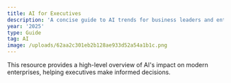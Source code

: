 ```yaml
---
title: AI for Executives
description: 'A concise guide to AI trends for business leaders and entrepreneurs '
year: '2025'
type: Guide
tag: AI
image: /uploads/62aa2c301eb2b128ae933d52a54a1b1c.png
---
```

This resource provides a high-level overview of AI's impact on modern enterprises, helping executives make informed decisions.